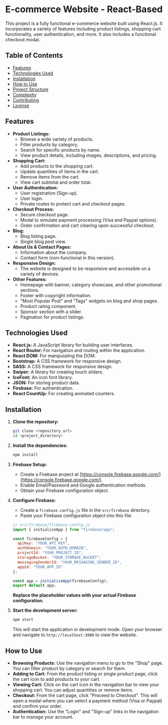 # E-commerce Website - React-Based

This project is a fully functional e-commerce website built using React.js. It incorporates a variety of features including product listings, shopping cart functionality, user authentication, and more.  It also includes a functional checkout modal.

## Table of Contents

- [Features](#features)
- [Technologies Used](#technologies-used)
- [Installation](#installation)
- [How to Use](#how-to-use)
- [Project Structure](#project-structure)
- [Complexity](#complexity)
- [Contributing](#contributing)
- [License](#license)

## Features

*   **Product Listings:**
    *   Browse a wide variety of products.
    *   Filter products by category.
    *   Search for specific products by name.
    *   View product details, including images, descriptions, and pricing.
*   **Shopping Cart:**
    *   Add products to the shopping cart.
    *   Update quantities of items in the cart.
    *   Remove items from the cart.
    *   View cart subtotal and order total.
*   **User Authentication:**
    *   User registration (Sign-up).
    *   User login.
    *   Private routes to protect cart and checkout pages.
*   **Checkout Process:**
    *   Secure checkout page.
    *   Modal to simulate payment processing (Visa and Paypal options).
    *   Order confirmation and cart clearing upon successful checkout.
*   **Blog:**
    *   Blog listing page.
    *   Single blog post view.
*   **About Us & Contact Pages:**
    *   Information about the company.
    *   Contact form (non-functional in this version).
*   **Responsive Design:**
    *   The website is designed to be responsive and accessible on a variety of devices.
*   **Other Features:**
    *   Homepage with banner, category showcase, and other promotional sections.
    *   Footer with copyright information.
    *   "Most Popular Post" and "Tags" widgets on blog and shop pages.
    *   Product rating component.
    *   Sponsor section with a slider.
    *   Pagination for product listings.

## Technologies Used

*   **React.js:**  A JavaScript library for building user interfaces.
*   **React Router:** For navigation and routing within the application.
*   **React DOM:**  For manipulating the DOM.
*   **Bootstrap:**  A CSS framework for responsive design.
*   **SASS:** A CSS framework for responsive design.
*   **Swiper:**  A library for creating touch sliders.
*   **IcoFont:**  An icon font library.
*   **JSON:** For storing product data.
*   **Firebase:** For authentication.
*   **React CountUp:**  For creating animated counters.

## Installation

1.  **Clone the repository:**

    ```bash
    git clone <repository_url>
    cd <project_directory>
    ```

2.  **Install the dependencies:**

    ```bash
    npm install
    ```

3.  **Firebase Setup:**

    *   Create a Firebase project at [https://console.firebase.google.com/](https://console.firebase.google.com/).
    *   Enable Email/Password and Google authentication methods.
    *   Obtain your Firebase configuration object.

4.  **Configure Firebase:**

    *   Create a `firebase.config.js` file in the `src/firebase` directory.
    *   Paste your Firebase configuration object into this file:

    ```javascript
    // src/firebase/firebase.config.js
    import { initializeApp } from "firebase/app";

    const firebaseConfig = {
      apiKey: "YOUR_API_KEY",
      authDomain: "YOUR_AUTH_DOMAIN",
      projectId: "YOUR_PROJECT_ID",
      storageBucket: "YOUR_STORAGE_BUCKET",
      messagingSenderId: "YOUR_MESSAGING_SENDER_ID",
      appId: "YOUR_APP_ID"
    };

    const app = initializeApp(firebaseConfig);
    export default app;
    ```

    **Replace the placeholder values with your actual Firebase configuration.**

5.  **Start the development server:**

    ```bash
    npm start
    ```

    This will start the application in development mode. Open your browser and navigate to `http://localhost:3000` to view the website.

## How to Use

*   **Browsing Products:** Use the navigation menu to go to the "Shop" page.  You can filter product by category or search for them.
*   **Adding to Cart:** From the product listing or single product page, click the cart icon to add products to your cart.
*   **Viewing Cart:** Click on the cart icon in the navigation bar to view your shopping cart.  You can adjust quantities or remove items.
*   **Checkout:**  From the cart page, click "Proceed to Checkout".  This will open a modal where you can select a payment method (Visa or Paypal) and confirm your order.
*   **Authentication:** Use the "Login" and "Sign-up" links in the navigation bar to manage your account.


